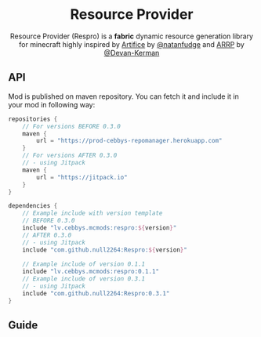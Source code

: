 <h1 align="center">Resource Provider</h1>

<p align="center">
Resource Provider (Respro) is a <strong>fabric</strong> dynamic resource generation library for
minecraft highly inspired by 
<a href="https://github.com/natanfudge/artifice">Artifice</a>
by <a href="https://github.com/natanfudge">@natanfudge</a> and
<a href="https://github.com/Devan-Kerman/ARRP">ARRP</a>
by <a href="https://github.com/Devan-Kerman">@Devan-Kerman</a>
</p>

## API
Mod is published on maven repository. You can fetch it and
include it in your mod in following way:

```groovy
repositories {
    // For versions BEFORE 0.3.0
    maven {
        url = "https://prod-cebbys-repomanager.herokuapp.com"
    }
    // For versions AFTER 0.3.0
    // - using Jitpack
    maven {
        url = "https://jitpack.io"
    }
}

dependencies {
    // Example include with version template
    // BEFORE 0.3.0
    include "lv.cebbys.mcmods:respro:${version}"
    // AFTER 0.3.0
    // - using Jitpack
    include "com.github.null2264:Respro:${version}"
    
    // Example include of version 0.1.1
    include "lv.cebbys.mcmods:respro:0.1.1"
    // Example include of version 0.3.1
    // - using Jitpack
    include "com.github.null2264:Respro:0.3.1"
}
```

## Guide
